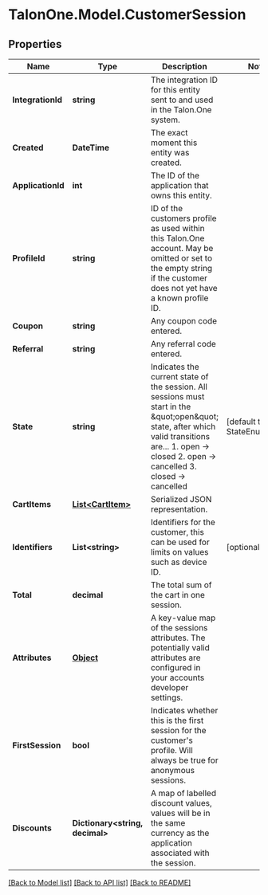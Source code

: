 
# TalonOne.Model.CustomerSession

## Properties

Name | Type | Description | Notes
------------ | ------------- | ------------- | -------------
**IntegrationId** | **string** | The integration ID for this entity sent to and used in the Talon.One system. | 
**Created** | **DateTime** | The exact moment this entity was created. | 
**ApplicationId** | **int** | The ID of the application that owns this entity. | 
**ProfileId** | **string** | ID of the customers profile as used within this Talon.One account. May be omitted or set to the empty string if the customer does not yet have a known profile ID. | 
**Coupon** | **string** | Any coupon code entered. | 
**Referral** | **string** | Any referral code entered. | 
**State** | **string** | Indicates the current state of the session. All sessions must start in the \&quot;open\&quot; state, after which valid transitions are...  1. open -&gt; closed 2. open -&gt; cancelled 3. closed -&gt; cancelled  | [default to StateEnum.Open]
**CartItems** | [**List&lt;CartItem&gt;**](CartItem.md) | Serialized JSON representation. | 
**Identifiers** | **List&lt;string&gt;** | Identifiers for the customer, this can be used for limits on values such as device ID. | [optional] 
**Total** | **decimal** | The total sum of the cart in one session. | 
**Attributes** | [**Object**](.md) | A key-value map of the sessions attributes. The potentially valid attributes are configured in your accounts developer settings.  | 
**FirstSession** | **bool** | Indicates whether this is the first session for the customer&#39;s profile. Will always be true for anonymous sessions. | 
**Discounts** | **Dictionary&lt;string, decimal&gt;** | A map of labelled discount values, values will be in the same currency as the application associated with the session. | 

[[Back to Model list]](../README.md#documentation-for-models)
[[Back to API list]](../README.md#documentation-for-api-endpoints)
[[Back to README]](../README.md)

